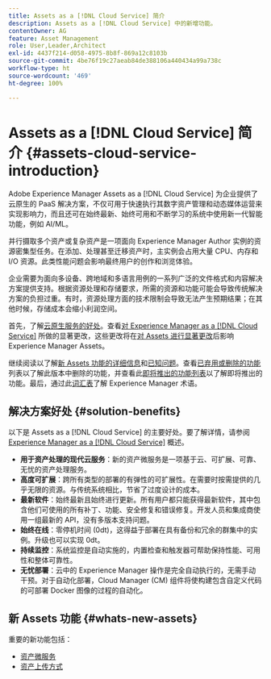 ```yaml
---
title: Assets as a [!DNL Cloud Service] 简介
description: Assets as a [!DNL Cloud Service] 中的新增功能。
contentOwner: AG
feature: Asset Management
role: User,Leader,Architect
exl-id: 4437f214-d058-4975-8b8f-869a12c8103b
source-git-commit: 4be76f19c27aeab84de388106a440434a99a738c
workflow-type: ht
source-wordcount: '469'
ht-degree: 100%

---
```


# Assets as a [!DNL Cloud Service] 简介 {#assets-cloud-service-introduction}

<!-- Need review information from gklebus -->

Adobe Experience Manager Assets as a [!DNL Cloud Service] 为企业提供了云原生的 PaaS 解决方案，不仅可用于快速执行其数字资产管理和动态媒体运营来实现影响力，而且还可在始终最新、始终可用和不断学习的系统中使用新一代智能功能，例如 AI/ML。

并行摄取多个资产或复杂资产是一项面向 Experience Manager Author 实例的资源密集型任务。在添加、处理甚至迁移资产时，主实例会占用大量 CPU、内存和 I/O 资源。此类性能问题会影响最终用户的创作和浏览体验。

企业需要为面向多设备、跨地域和多语言用例的一系列广泛的文件格式和内容解决方案提供支持。根据资源处理和存储要求，所需的资源和功能可能会导致传统解决方案的负担过重。有时，资源处理方面的技术限制会导致无法产生预期结果；在其他时候，存储成本会缩小利润空间。

首先，了解[云原生服务的好处](#solution-benefits)。查看[对 Experience Manager as a [!DNL Cloud Service]](/help/release-notes/aem-cloud-changes.md) 所做的显著更改，这些更改将在[对 Assets 进行显著更改](/help/assets/assets-cloud-changes.md)后影响 Experience Manager Assets。

继续阅读以了解[新 Assets 功能的详细信息](#whats-new-assets)和[已知问题](/help/release-notes/known-issues.md)。查看[已弃用或删除的功能](/help/release-notes/deprecated-removed-features.md)列表以了解此版本中删除的功能，并查看此[即将推出的功能列表](/help/release-notes/known-issues.md#upcoming-assets-capabilities)以了解即将推出的功能。最后，通过此[词汇表](/help/overview/terminology.md)了解 Experience Manager 术语。

## 解决方案好处 {#solution-benefits}

以下是 Assets as a [!DNL Cloud Service] 的主要好处。要了解详情，请参阅 [Experience Manager as a [!DNL Cloud Service]](/help/overview/introduction.md) 概述。

* **用于资产处理的现代云服务**：新的资产微服务是一项基于云、可扩展、可靠、无忧的资产处理服务。
* **高度可扩展**：跨所有类型的部署的有弹性的可扩展性。在需要时按需提供的几乎无限的资源。与传统系统相比，节省了过度设计的成本。
* **最新软件**：始终最新且始终进行更新。所有用户都只能获得最新软件，其中包含他们可使用的所有补丁、功能、安全修复和错误修复。开发人员和集成商使用一组最新的 API，没有多版本支持问题。
* **始终在线**：零停机时间 (0dt)，这得益于部署在具有备份和冗余的群集中的实例。升级也可以实现 0dt。
* **持续监控**：系统监控是自动实施的，内置检查和触发器可帮助保持性能、可用性和整体可靠性。
* **无忧部署**：云中的 Experience Manager 操作是完全自动执行的，无需手动干预。对于自动化部署，Cloud Manager (CM) 组件将使构建包含自定义代码的可部署 Docker 图像的过程的自动化。

## 新 Assets 功能 {#whats-new-assets}

重要的新功能包括：

* [资产微服务](/help/assets/asset-microservices-overview.md)
* [资产上传方式](/help/assets/add-assets.md)
